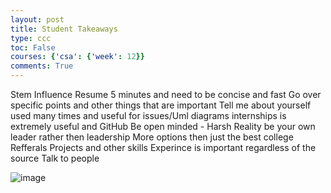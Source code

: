 ```yaml
---
layout: post
title: Student Takeaways
type: ccc
toc: False
courses: {'csa': {'week': 12}}
comments: True
---
```



Stem Influence
Resume 5 minutes and need to be concise and fast
Go over specific points and other things that are important 
Tell me about yourself
used many times and useful for issues/Uml diagrams
internships is extremely useful and GitHub
Be open minded - Harsh Reality
be your own leader rather then leadership
More options then just the best college
Refferals
Projects and other skills 
Experince is important regardless of the source 
Talk to people 


![image](https://github.com/user-attachments/assets/7db3c129-d6ce-4c22-b8c7-dcc7066946fd)
 